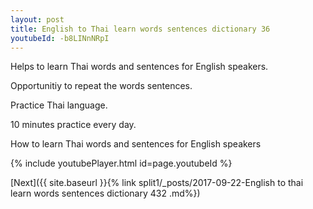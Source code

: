```yaml
---
layout: post
title: English to Thai learn words sentences dictionary 36 
youtubeId: -b8LINnNRpI
---
```

 
 
Helps to learn Thai words and sentences for English speakers.

Opportunitiy to repeat the words sentences. 

Practice Thai language. 
 
10 minutes practice every day. 
 
How to learn Thai words and sentences for English speakers 
 
{% include youtubePlayer.html id=page.youtubeId %}
 
 
[Next]({{ site.baseurl }}{% link  split1/_posts/2017-09-22-English to thai learn words sentences dictionary 432 .md%})
 
